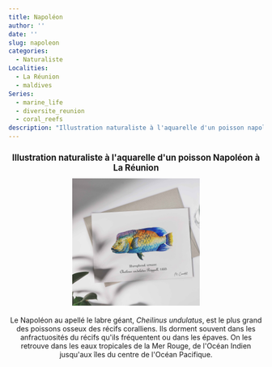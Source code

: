 ```yaml
---
title: Napoléon
author: ''
date: ''
slug: napoleon
categories:
  - Naturaliste
Localities:
  - La Réunion
  - maldives
Series:
  - marine_life
  - diversite_reunion
  - coral_reefs
description: "Illustration naturaliste à l'aquarelle d'un poisson napoléon à La Réunion"
---
```

<center>
<h1 style="font-size: 120%">Illustration naturaliste à l'aquarelle d'un poisson Napoléon à La Réunion</h1>
<img alt="[Poisson Napoléon à l'aquarelle]" src="napoleon-featured-image.jpg" width=50%> 
<br>
<br>
Le Napoléon au apellé le labre géant, <i>Cheilinus undulatus</i>, est le plus grand des poissons osseux des récifs coralliens. Ils dorment souvent dans les anfractuosités du récifs qu'ils fréquentent ou dans les épaves. On les retrouve dans les eaux tropicales de la Mer Rouge, de l'Océan Indien jusqu'aux îles du centre de l'Océan Pacifique.
</center>